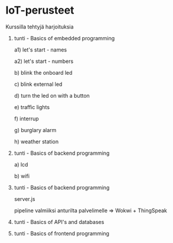 # IoT-perusteet

Kurssilla tehtyjä harjoituksia

1. tunti - Basics of embedded programming

   a1) let's start - names

   a2) let's start - numbers

   b) blink the onboard led

   c) blink external led

   d) turn the led on with a button
   
   e) traffic lights
   
   f) interrup
   
   g) burglary alarm
   
   h) weather station

2. tunti - Basics of backend programming

   a) lcd

   b) wifi

3. tunti - Basics of backend programming

   server.js
   
   pipeline valmiiksi anturilta palvelimelle => Wokwi + ThingSpeak

5. tunti - Basics of API's and databases

6. tunti - Basics of frontend programming
